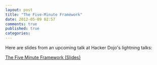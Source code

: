 ```yaml
---
layout: post
title: "The Five-Minute Framework"
date: 2012-05-09 02:57
comments: true
published: true
categories: 
---
```

Here are slides from an upcoming talk at Hacker Dojo's lightning talks:

<a href="http://portal.sliderocket.com/AIMWD/Five-Minute-Framework">The Five Minute Framework (Slides)</a>

